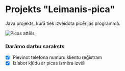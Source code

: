 # Projekts "Leimanis-pica"
Java projekts, kurā tiek izveidota picērijas programma.

![Picas attēls](https://i0.wp.com/i.pinimg.com/736x/80/c9/e6/80c9e6ce488aa29fd380e020c9edf221.jpg)

### **Darāmo darbu saraksts**
- [x] Pievinot telefona numuru klientu reģistram
- [x] Izlabot kļūdu ar picas izmēra izvēli
